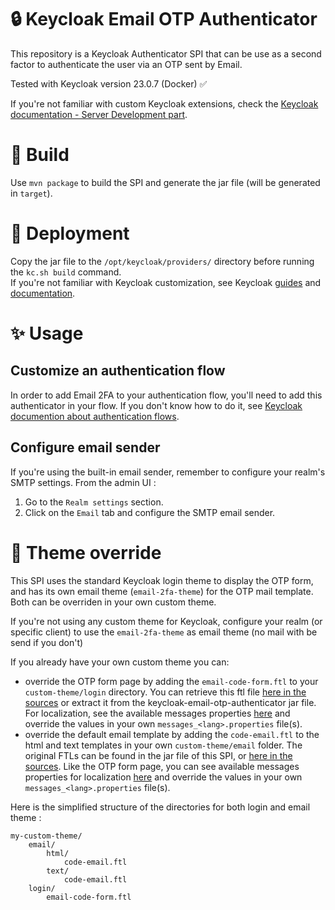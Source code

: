 # 🔒 Keycloak Email OTP Authenticator

This repository is a Keycloak Authenticator SPI that can be use as a second factor to authenticate the user via an OTP sent by Email.

Tested with Keycloak version 23.0.7 (Docker) ✅ 

If you're not familiar with custom Keycloak extensions, check the [Keycloak documentation - Server Development part](https://www.keycloak.org/docs/latest/server_development/index.html).


# 🔨 Build

Use `mvn package` to build the SPI and generate the jar file (will be generated in `target`). 

# 🚀 Deployment

Copy the jar file to the `/opt/keycloak/providers/` directory before running the `kc.sh build` command.\
 If you're not familiar with Keycloak customization, see Keycloak [guides](https://www.keycloak.org/guides#server) and [documentation](https://www.keycloak.org/documentation).

# ✨ Usage

## Customize an authentication flow
In order to add Email 2FA to your authentication flow, you'll need to add this authenticator in your flow. If you don't know how to do it, see [Keycloak documention about authentication flows](https://www.keycloak.org/docs/latest/server_admin/index.html#_authentication-flows).

## Configure email sender
If you're using the built-in email sender, remember to configure your realm's SMTP settings. From the admin UI :
1. Go to the `Realm settings` section.
2. Click on the `Email` tab and configure the SMTP email sender.


# 🎨 Theme override

This SPI uses the standard Keycloak login theme to display the OTP form, and has its own email theme (`email-2fa-theme`) for the OTP mail template. Both can be overriden in your own custom theme.

If you're not using any custom theme for Keycloak, configure your realm (or specific client) to use the `email-2fa-theme` as email theme (no mail with be send if you don't)

If you already have your own custom theme you can: 
- override the OTP form page by adding the `email-code-form.ftl` to your `custom-theme/login` directory. You can retrieve this ftl file [here in the sources](./src/main/resources/theme-resources/templates/email-code-form.ftl) or extract it from the keycloak-email-otp-authenticator jar file. For localization, see the available messages properties [here](./src/main/resources/theme-resources/messages/) and override the values in your own `messages_<lang>.properties` file(s).
- override the default email template by adding the `code-email.ftl` to the html and text templates in your own `custom-theme/email` folder. The original FTLs can be found in the jar file of this SPI, or [here in the sources](./src/main/resources/theme/email-otp-theme/email). Like the OTP form page, you can see available messages properties for localization [here](./src/main/resources/theme/email-otp-theme/email/messages/) and override the values in your own `messages_<lang>.properties` file(s).

Here is the simplified structure of the directories for both login and email theme :

```
my-custom-theme/
    email/
        html/
            code-email.ftl
        text/
            code-email.ftl
    login/
        email-code-form.ftl

```






